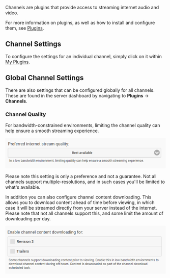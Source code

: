 Channels are plugins that provide access to streaming internet audio and video.

For more information on plugins, as well as how to install and configure them, see [Plugins](Plugins).

## Channel Settings

To configure the settings for an individual channel, simply click on it within [My Plugins](Plugins#my-plugins). 

## Global Channel Settings

There are also settings that can be configured globally for all channels. These are found in the server dashboard by navigating to **Plugins** -> **Channels**.

### Channel Quality

For bandwidth-constrained environments, limiting the channel quality can help ensure a smooth streaming experience. 

![](images/server/channels1.png)

Please note this setting is only a preference and not a guarantee. Not all channels support multiple-resolutions, and in such cases you'll be limited to what's available.

In addition you can also configure channel content downloading. This allows you to download content ahead of time before viewing, in which case it will be streamed directly from your server instead of the internet. Please note that not all channels support this, and some limit the amount of downloading per day.

![](images/server/channels2.png)